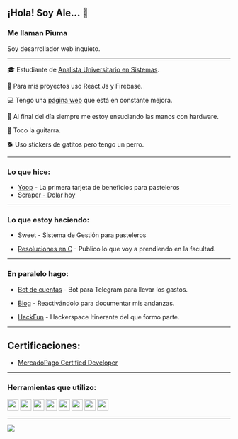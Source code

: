 ## ¡Hola! Soy Ale... 👋 
### Me llaman Piuma
Soy desarrollador web inquieto.
___

🎓 Estudiante de [Analista Universitario en Sistemas](https://www.ips.edu.ar/). 

🔧 Para mis proyectos uso React.Js y Firebase.

💻 Tengo una [página web](https://alejandropiumetti.com.ar) que está en constante mejora. 

🧰 Al final del día siempre me estoy ensuciando las manos con hardware.

🎸 Toco la guitarra.

🐕 Uso stickers de gatitos pero tengo un perro.

___

### Lo que hice:
 
- [Yoop](https://yoop.com.ar) - La primera tarjeta de beneficios para pasteleros
- [Scraper - Dolar hoy](https://github.com/alepiumetti/scraper)
___

### Lo que estoy haciendo:

- Sweet - Sistema de Gestión para pasteleros

- [Resoluciones en C](https://github.com/alepiumetti/IPS-TrabajosC) - Publico lo que voy a prendiendo en la facultad.

___

### En paralelo hago:

- [Bot de cuentas](https://github.com/kotorigadaisuki/BotDeCuentas) - Bot para Telegram para llevar los gastos.

- [Blog](https://alepiumetti.github.io/blog/) - Reactivándolo para documentar mis andanzas.

- [HackFun](https://hackfunrosario.com/) - Hackerspace Itinerante del que formo parte.

___


## Certificaciones: 

- [MercadoPago Certified Developer](https://drive.google.com/file/d/1DbqEwTw1Kz9F4Egwpdoe1rEgkDKSjlEP/view?usp=sharing)

___

### Herramientas que utilizo:

<div align="laft"><img src="https://icongr.am/devicon/html5-original.svg?size=128&color=currentColor" height=25px/>
<img src="https://icongr.am/devicon/javascript-original.svg?size=128&color=currentColor" height=25px/>
<img src="https://icongr.am/devicon/react-original.svg?size=128&color=currentColor" height=25px/> 
<img src="https://firebase.google.com/downloads/brand-guidelines/PNG/logo-logomark.png" height=25px/>
<img src="https://icongr.am/devicon/nodejs-original.svg?size=128&color=currentColor" height=25px/>
<img src="https://icongr.am/devicon/bootstrap-plain.svg?size=128&color=currentColor" height=25px/>
<img src="https://icongr.am/devicon/css3-original.svg?size=128&color=currentColor" height=25px/>
<img src="https://icongr.am/devicon/sass-original.svg?size=128&color=currentColor" height=25px/></div>


___

<a href="https://github.com/alepiumetti">
  <img align="center" src="https://github-readme-stats.vercel.app/api/top-langs/?username=alepiumetti&layout=compact" />
</a>


